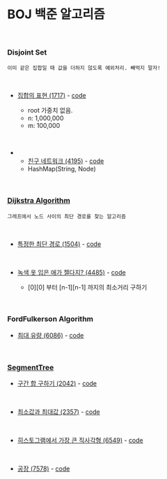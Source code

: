 # BOJ 백준 알고리즘

&nbsp;

### Disjoint Set

`이미 같은 집합일 때 값을 더하지 않도록 예외처리. 빼먹지 말자!`

&nbsp;

- [집합의 표현 (1717)](https://www.acmicpc.net/problem/1717) - [code](./_1717.java)
  - root 가중치 없음.
  - n: 1,000,000  
  - m: 100,000

  &nbsp;

- - [친구 네트워크 (4195)](https://www.acmicpc.net/problem/4195) - [code](./_4195disjointSet.java)
  - HashMap(String, Node)



  &nbsp;
  &nbsp;

### [Dijkstra Algorithm](https://m.blog.naver.com/PostView.nhn?blogId=ndb796&logNo=221234424646&referrerCode=0&searchKeyword=%EB%8B%A4%EC%9D%B5%EC%8A%A4%ED%8A%B8%EB%9D%BC)

`그래프에서 노드 사이의 최단 경로를 찾는 알고리즘`

&nbsp;

- [특정한 최단 경로 (1504)](https://www.acmicpc.net/problem/1504) - [code](./_1504Dijkstra.java)

  &nbsp;

- [녹색 옷 입은 애가 젤다지? (4485)](https://www.acmicpc.net/problem/4485) - [code](./_4485Dijkstra.java)
  - [0][0] 부터 [n-1][n-1] 까지의 최소거리 구하기

&nbsp;
&nbsp;

### FordFulkerson Algorithm

- [최대 유량 (6086)](https://www.acmicpc.net/problem/6086) - [code](./NetworkFlow/_6086FordFulkerson.java)


  &nbsp;
  &nbsp;

### [SegmentTree](https://m.blog.naver.com/ndb796/221282210534)

- [구간 합 구하기 (2042)](https://www.acmicpc.net/problem/2042) - [code](./SegmentTree/_2042.java)

&nbsp;

- [최소값과 최대값 (2357)](https://www.acmicpc.net/problem/2357) - [code](./SegmentTree/_2357.java)

&nbsp;

- [히스토그램에서 가장 큰 직사각형 (6549)](https://www.acmicpc.net/problem/6549) - [code](./SegmentTree/_6549.java)

&nbsp;

- [공장 (7578)](https://www.acmicpc.net/problem/7578) - [code](./SegmentTree/_7578.java)
